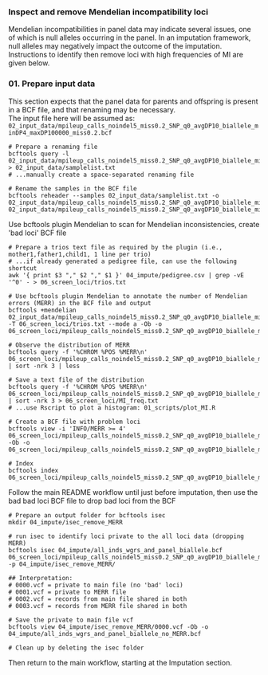 ### Inspect and remove Mendelian incompatibility loci ###
Mendelian incompatibilities in panel data may indicate several issues, one of which is null alleles occurring in the panel. In an imputation framework, null alleles may negatively impact the outcome of the imputation. Instructions to identify then remove loci with high frequencies of MI are given below.     

### 01. Prepare input data ###
This section expects that the panel data for parents and offspring is present in a BCF file, and that renaming may be necessary.   
The input file here will be assumed as: `02_input_data/mpileup_calls_noindel5_miss0.2_SNP_q0_avgDP10_biallele_minDP4_maxDP100000_miss0.2.bcf`    
```
# Prepare a renaming file
bcftools query -l 02_input_data/mpileup_calls_noindel5_miss0.2_SNP_q0_avgDP10_biallele_minDP4_maxDP100000_miss0.2.bcf > 02_input_data/samplelist.txt
# ...manually create a space-separated renaming file

# Rename the samples in the BCF file
bcftools reheader --samples 02_input_data/samplelist.txt -o 02_input_data/mpileup_calls_noindel5_miss0.2_SNP_q0_avgDP10_biallele_minDP4_maxDP100000_miss0.2_rename.bcf 02_input_data/mpileup_calls_noindel5_miss0.2_SNP_q0_avgDP10_biallele_minDP4_maxDP100000_miss0.2.bcf

```

Use bcftools plugin Mendelian to scan for Mendelian inconsistencies, create 'bad loci' BCF file
```
# Prepare a trios text file as required by the plugin (i.e., mother1,father1,child1, 1 line per trio)  
# ...if already generated a pedigree file, can use the following shortcut
awk '{ print $3 "," $2 "," $1 }' 04_impute/pedigree.csv | grep -vE '^0' - > 06_screen_loci/trios.txt

# Use bcftools plugin Mendelian to annotate the number of Mendelian errors (MERR) in the BCF file and output
bcftools +mendelian 02_input_data/mpileup_calls_noindel5_miss0.2_SNP_q0_avgDP10_biallele_minDP4_maxDP100000_miss0.2_rename.bcf -T 06_screen_loci/trios.txt --mode a -Ob -o 06_screen_loci/mpileup_calls_noindel5_miss0.2_SNP_q0_avgDP10_biallele_minDP4_maxDP100000_miss0.2_rename_MERR.bcf

# Observe the distribution of MERR
bcftools query -f '%CHROM %POS %MERR\n' 06_screen_loci/mpileup_calls_noindel5_miss0.2_SNP_q0_avgDP10_biallele_minDP4_maxDP100000_miss0.2_rename_MERR.bcf | sort -nrk 3 | less

# Save a text file of the distribution    
bcftools query -f '%CHROM %POS %MERR\n' 06_screen_loci/mpileup_calls_noindel5_miss0.2_SNP_q0_avgDP10_biallele_minDP4_maxDP100000_miss0.2_rename_MERR.bcf | sort -nrk 3 > 06_screen_loci/MI_freq.txt    
# ...use Rscript to plot a histogram: 01_scripts/plot_MI.R   

# Create a BCF file with problem loci
bcftools view -i 'INFO/MERR >= 4' 06_screen_loci/mpileup_calls_noindel5_miss0.2_SNP_q0_avgDP10_biallele_minDP4_maxDP100000_miss0.2_rename_MERR.bcf -Ob -o 06_screen_loci/mpileup_calls_noindel5_miss0.2_SNP_q0_avgDP10_biallele_minDP4_maxDP100000_miss0.2_rename_MERR_4.bcf

# Index
bcftools index 06_screen_loci/mpileup_calls_noindel5_miss0.2_SNP_q0_avgDP10_biallele_minDP4_maxDP100000_miss0.2_rename_MERR_4.bcf
```

Follow the main README workflow until just before imputation, then use the bad bad loci BCF file to drop bad loci from the BCF
```
# Prepare an output folder for bcftools isec
mkdir 04_impute/isec_remove_MERR

# run isec to identify loci private to the all loci data (dropping MERR)
bcftools isec 04_impute/all_inds_wgrs_and_panel_biallele.bcf 06_screen_loci/mpileup_calls_noindel5_miss0.2_SNP_q0_avgDP10_biallele_minDP4_maxDP100000_miss0.2_rename_MERR_4.bcf -p 04_impute/isec_remove_MERR/

## Interpretation:
# 0000.vcf = private to main file (no 'bad' loci)
# 0001.vcf = private to MERR file
# 0002.vcf = records from main file shared in both
# 0003.vcf = records from MERR file shared in both

# Save the private to main file vcf
bcftools view 04_impute/isec_remove_MERR/0000.vcf -Ob -o 04_impute/all_inds_wgrs_and_panel_biallele_no_MERR.bcf

# Clean up by deleting the isec folder
```

Then return to the main workflow, starting at the Imputation section.    
